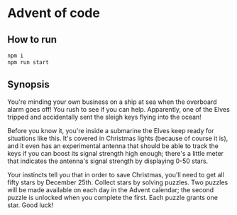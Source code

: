# Advent of code

## How to run

```bash
npm i
npm run start
```

## Synopsis

You're minding your own business on a ship at sea when the overboard alarm goes
off! You rush to see if you can help. Apparently, one of the Elves tripped and
accidentally sent the sleigh keys flying into the ocean!

Before you know it, you're inside a submarine the Elves keep ready for
situations like this. It's covered in Christmas lights (because of course it
is), and it even has an experimental antenna that should be able to track the
keys if you can boost its signal strength high enough; there's a little meter
that indicates the antenna's signal strength by displaying 0-50 stars.

Your instincts tell you that in order to save Christmas, you'll need to get all
fifty stars by December 25th. Collect stars by solving puzzles. Two puzzles will
be made available on each day in the Advent calendar; the second puzzle is
unlocked when you complete the first. Each puzzle grants one star. Good luck!
